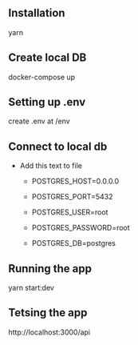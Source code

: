 ## Installation

yarn

## Create local DB

docker-compose up

## Setting up .env

create .env at /env

## Connect to local db

- Add this text to file

  - POSTGRES_HOST=0.0.0.0

  - POSTGRES_PORT=5432

  - POSTGRES_USER=root

  - POSTGRES_PASSWORD=root

  - POSTGRES_DB=postgres

## Running the app

yarn start:dev

## Tetsing the app

http://localhost:3000/api

